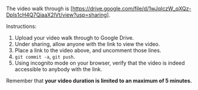 The video walk through is [https://drive.google.com/file/d/1wJqIczW_qXQz-Dpls1cH4Q7QiaaX2lVt/view?usp=sharing].


Instructions:

1. Upload your video walk through to Google Drive.
2. Under sharing, allow anyone with the link to view the video.
3. Place a link to the video above, and uncomment those lines.
4. `git commit -a`, `git push`.
5. Using incognito mode on your browser, verify that the video is indeed accessible to anybody with the link.

Remember that **your video duration is limited to an maximum of 5 minutes.**   
